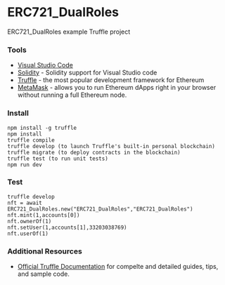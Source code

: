 # ERC721_DualRoles

ERC721_DualRoles example Truffle project

### Tools
* [Visual Studio Code](https://code.visualstudio.com/)
* [Solidity](https://marketplace.visualstudio.com/items?itemName=JuanBlanco.solidity) - Solidity support for Visual Studio code
* [Truffle](https://truffleframework.com/) - the most popular development framework for Ethereum
* [MetaMask](https://metamask.io/) - allows you to run Ethereum dApps right in your browser without running a full Ethereum node.

### Install
```
npm install -g truffle
npm install
truffle compile
truffle develop (to launch Truffle's built-in personal blockchain)
truffle migrate (to deploy contracts in the blockchain)
truffle test (to run unit tests)
npm run dev
```

### Test
```
truffle develop
nft = await ERC721_DualRoles.new("ERC721_DualRoles","ERC721_DualRoles")
nft.mint(1,accounts[0])
nft.ownerOf(1)
nft.setUser(1,accounts[1],33203038769)
nft.userOf(1)
```

### Additional Resources
* [Official Truffle Documentation](http://truffleframework.com/docs/) for compelte and detailed guides, tips, and sample code.